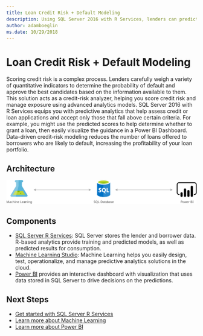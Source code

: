 ```yaml
---
title: Loan Credit Risk + Default Modeling 
description: Using SQL Server 2016 with R Services, lenders can predict a borrower's credit risk and default probability to help issue fewer unprofitable loans.
author: adamboeglin
ms.date: 10/29/2018
---
```

# Loan Credit Risk + Default Modeling 
Scoring credit risk is a complex process. Lenders carefully weigh a variety of quantitative indicators to determine the probability of default and approve the best candidates based on the information available to them.
This solution acts as a credit-risk analyzer, helping you score credit risk and manage exposure using advanced analytics models. SQL Server 2016 with R Services equips you with predictive analytics that help assess credit or loan applications and accept only those that fall above certain criteria. For example, you might use the predicted scores to help determine whether to grant a loan, then easily visualize the guidance in a Power BI Dashboard.
Data-driven credit-risk modeling reduces the number of loans offered to borrowers who are likely to default, increasing the profitability of your loan portfolio.

## Architecture
<img src="media/loan-credit-risk-analyzer-and-default-modeling.svg" alt='architecture diagram' />

## Components
* [SQL Server R Services](https://www.microsoft.comhref="http://azure.microsoft.com/sql-server/sql-server-r-services): SQL Server stores the lender and borrower data. R-based analytics provide training and predicted models, as well as predicted results for consumption.
* [Machine Learning Studio](href="http://azure.microsoft.com/services/machine-learning-studio/): Machine Learning helps you easily design, test, operationalize, and manage predictive analytics solutions in the cloud.
* [Power BI](https://powerbi.microsoft.comhttp://azure.microsoft.com/) provides an interactive dashboard with visualization that uses data stored in SQL Server to drive decisions on the predictions.

## Next Steps
* [Get started with SQL Server R Services](https://docs.microsoft.com/sql/advanced-analytics/r/getting-started-with-sql-server-r-services)
* [Learn more about Machine Learning](https://docs.microsoft.com/azure/machine-learning/machine-learning-what-is-machine-learning)
* [Learn more about Power BI](https://powerbi.microsoft.com/documentation/powerbi-service-get-started/)